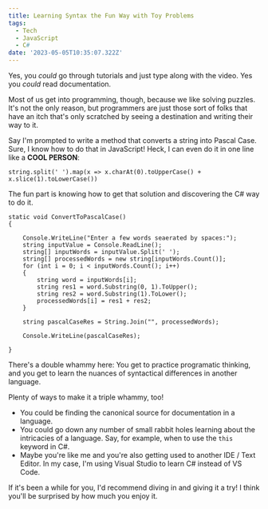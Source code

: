 ```yaml
---
title: Learning Syntax the Fun Way with Toy Problems
tags:
  - Tech
  - JavaScript
  - C#
date: '2023-05-05T10:35:07.322Z'
---
```


Yes, you *could* go through tutorials and just type along with the video. Yes you *could* read documentation.

Most of us get into programming, though, because we like solving puzzles. It's not the only reason, but programmers are just those sort of folks that have an itch that's only scratched by seeing a destination and writing their way to it.

Say I'm prompted to write a method that converts a string into Pascal Case. Sure, I know how to do that in JavaScript! Heck, I can even do it in one line like a **COOL PERSON**:

```
string.split(' ').map(x => x.charAt(0).toUpperCase() + x.slice(1).toLowerCase())
```

The fun part is knowing how to get that solution and discovering the C# way to do it.

```
static void ConvertToPascalCase()
{

    Console.WriteLine("Enter a few words seaerated by spaces:");
    string inputValue = Console.ReadLine();
    string[] inputWords = inputValue.Split(' ');
    string[] processedWords = new string[inputWords.Count()];
    for (int i = 0; i < inputWords.Count(); i++)
    {
        string word = inputWords[i];
        string res1 = word.Substring(0, 1).ToUpper();
        string res2 = word.Substring(1).ToLower();
        processedWords[i] = res1 + res2;
    }

    string pascalCaseRes = String.Join("", processedWords);

    Console.WriteLine(pascalCaseRes);

}
```

There's a double whammy here: You get to practice programatic thinking, and you get to learn the nuances of syntactical differences in another language.

Plenty of ways to make it a triple whammy, too!

- You could be finding the canonical source for documentation in a language.
- You could go down any number of small rabbit holes learning about the intricacies of a language. Say, for example, when to use the `this` keyword in C#.
- Maybe you're like me and you're also getting used to another IDE / Text Editor. In my case, I'm using Visual Studio to learn C# instead of VS Code.

If it's been a while for you, I'd recommend diving in and giving it a try! I think you'll be surprised by how much you enjoy it.